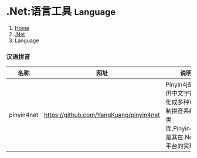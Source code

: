 # <span class="fa fa-windows" aria-hidden="true"></span> .Net:语言工具 <small>Language</small>

<ol class="breadcrumb"><li><a href="/">Home</a></li><li><a href="/server/dotnet/overview.md">.Net</a></li><li class="active">Language</li></ol>

### 汉语拼音
|名称|网址|说明|
|------|------|------|
|pinyin4net|https://github.com/YangKuang/pinyin4net|Pinyin4j是一提供中文字符转化成多种可定制拼音系统的类库,Pinyin4j.Net是其在.Net 2.0 平台的实现|

